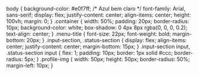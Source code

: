 body {
    background-color: #e0f7ff; /* Azul bem claro */
    font-family: Arial, sans-serif;
    display: flex;
    justify-content: center;
    align-items: center;
    height: 100vh;
    margin: 0;
}
.container {
    width: 50%;
    padding: 20px;
    border-radius: 10px;
    background-color: white;
    box-shadow: 0 4px 8px rgba(0, 0, 0, 0.2);
    text-align: center;
}
.menu-title {
    font-size: 22px;
    font-weight: bold;
    margin-bottom: 20px;
}
.input-section, .status-section {
    display: flex;
    align-items: center;
    justify-content: center;
    margin-bottom: 15px;
}
.input-section input, .status-section input {
    flex: 1;
    padding: 10px;
    border: 1px solid #ccc;
    border-radius: 5px;
}
.profile-img {
    width: 50px;
    height: 50px;
    border-radius: 50%;
    margin-left: 10px;
}
